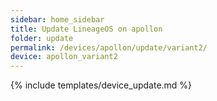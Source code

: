 ```yaml
---
sidebar: home_sidebar
title: Update LineageOS on apollon
folder: update
permalink: /devices/apollon/update/variant2/
device: apollon_variant2
---
```

{% include templates/device_update.md %}
